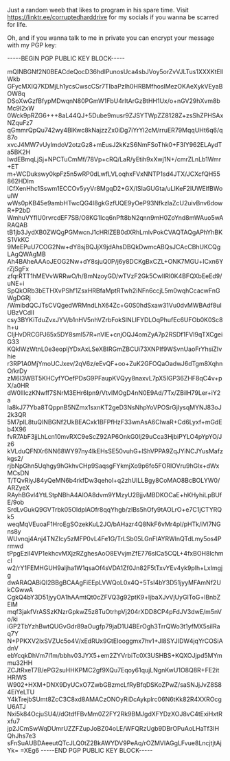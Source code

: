 Just a random weeb that likes to program in his spare time. 
Visit https://linktr.ee/corruptedharddrive for my socials if you wanna be scarred for life.

Oh, and if you wanna talk to me in private you can encrypt your message with my PGP key:

-----BEGIN PGP PUBLIC KEY BLOCK-----

mQINBGNf2N0BEACdeQocD36hdIPunosUca4sbJVoy5orZvVJLTus1XXXKtEllWkb
GFycMXIQ7KDMjLh1ycsCwscCSr7TIbaPzlh0HRBMfhoslMezOKAeXykVEyaBOW8q
DSoXwGzfBfypMDwqnN80PGmW1FbU4rItArGzBtHH1Ux/o+nGV29hXvm8bMc9I2xW
0Wck9pRZG6+++8aL44QJ+5Dube9musr9ZJSYTWpZZ8128Z+zsShZPHSAxNZquFz7
qGmmrQpQu742wy4BlKwc8kNajzzZx0iDg7iYrYI2cM/rruER79MqqUHt6q6/q87o
xvcJ4MW7vUyImdoV2otzGz8+mEusJ2kKzS6NmFSoThk0+F3IY962ELAydTa5BK2H
IwdEBmqLjSj+NPCTuCmMf/78Vp+cRQ/LaR/yEtih9xXwj1N+/cmrZLnLb1Wmr+ET
m+WCDukswy0kpFz5n5wRP0dLwfLVLoqhxFVxNNTP1sd4JTX/JCXcfQH55862HDlm
lCfXenHhc1Sswm1ECCOv5yyVr8MgqD2+GX/ISIaGUGta/uLIKeF2IUWElfBWoulW
wWs0pKB45e9ambHTwcQG4I8gkGzfUQE9yOeP93NfkzlaZcU2uivBnv6dowR+P2bD
WmhuVYfIU0rvrcdEF7SB/O8KG1Icq6nPft8bN2qnn9mH0ZoYnd8mWAuo5wARAQAB
tB1jb3JydXB0ZWQgPGMwcnJ1cHRlZEB0dXRhLmlvPokCVAQTAQgAPhYhBKS1VkKC
9MeEPuU7COG2Nw+dY8sjBQJjX9jdAhsDBQkDwmcABQsJCAcCBhUKCQgLAgQWAgMB
Ah4BAheAAAoJEOG2Nw+dY8sjuQ0P/j6y8DCKgBxCZL+ONK7MGU+lCxn6YrZjSgFx
zfqrRTT1hMEVvWRRwO/h/BmNzoyGD/wTVzF2Gk5CwIlRl0K4BFQXbEeEd9/uNE+i
SpQkORb3bETHXvPShf1ZsxHRBfaMptRTwh2iNFn6ccjL5m0wqhCcacwFnGWgDGRj
/WmibdQCJTsCVQgedWRMndLhX64Zc+G0S0hdSxaw31Vu0dvMWBAdf8uIUBzVCdII
csy3BYKiTduZvxJYV/b1nHV5nhVZrbFokSlNLIFYDLOqPhufEc6UFOb0K0Sc8h+u
CIjHvDRCGPJ65x5DY8sml57R+nVlE+cnjOQJ4omZyA7p2RSDf1FVI9qTXCgeiG33
KQklWzWtnL0e3eopljYDxAxLSeXBIRGmZBCUi73XNPIf9WSvnUaoFrYhsiZIvhie
r3RP1A0MjYmoUCJxev/2qV6z/eEvQF+oo+ZuK2GFOQaOadwJ6dTgm8XqhnO/krDy
zM6I3WBT5KHCyfYOefPDsG9PFaupKVQyy8naxvL7pX5IGP36ZHF8qC4v+pX/a0HR
dW0lIlczKNwff7SNrM3EHr6Ipn9/VtvIMOgD4nN0E9Ad/7Tx/ZBilH79Ler+iY2a
Ia8kJ77Yba8TQppnB5NZmx1sxnKT2geD3NsNhpYoVPOSrGjIysqMYNJ83oJ2k3QR
5M7pIL8tuQINBGNf2UkBEACxk1BFPfHzF33wnAsA6CIwaR+Cd6Lyxf+mGdEb4X96
fvR7AbF3jjLhLcn10mvRXC9eScZ92AP6OnkG0Ij29uCca3HjbiPYLO4pYpYO/Jz6
kVLduQFNXr6NN68WY97ny4lkEHsSE50vuhG+lShVPPA9ZqJYiNCJYusMafzkgs2/
rjbNpGhn5Uqhgy9hGkhvCHp9SaqsgFYkmjXo9p6fo5FORlOVru9hGlx+dWxMCsDN
T/TQvRiyJ84yQeMN6b4rkfDw3qehol+q2zhUILLBgy8CoMAO8BcBOLYW0/ARZyeX
RAyhBGvl4YtLStpNBhA4AlOA8dvm9YMzyU2BjjvMBDKOCaE+hKHyhiLpBUfE/9ob
SrdLvGukQ9GVTrbk05OldplAOfr8qqYhgb/zIBs5hOfy9tAOLrO+e7C1jCTYRQk5
weqMqVEuoaF1HroEgSOzekKuL2JO/bAHazr4Q8NkF6vMr4pI/pHTk/iVl7NGns8y
WUvnqj4Anj4TNZIcy5zMFP0vL4Fe1G/TrLSb05LGnFlAYRWlnQTdLmy5os4Prmwd
tPpgEziI4VP1ekhcvMXjzRZghesAoO8EVvjmZfE776sICa5CQL+4fxBOH8lchmcl
w2/rY1FEMHGUH9aljha1W1qsaOf4sVDA1Zf0Jn82F5tTxvYEv4yk9plh+LxImgjg
dwARAQABiQI2BBgBCAAgFiEEpLVWQoL0x4Q+5TsI4bY3D51jyyMFAmNf2UkCGwwA
CgkQ4bY3D51jyyOA1hAAmtQt0cZFVQ3g92ptK9+ljbaXJvVjUyGlToG+lBnbZElM
mqf3jakfVrASSzKNzrGpkwZ5z8TuOtrhpVj204rXDD8CP4pFdJV3dwE/m5nVo/ki
iGP2TbYzhBwtQUGvGdr89aOugfp79jaD1U4BErOgh3TrrQWo3t1yfMX5siIRaq7Y
N+PPKXV2lxSVZUc5o4V/xEdRUx9GtEIooggmx7hv1+Jl8SYJIDW4jqYrCOSiAdnV
ebYcqkDhVm7I1m/bbhv03JYX5+em2ZYVrbiTc0X3USHBS+KQXOJjpd5MYmmu32HH
ZCJtRxeT7B/ePG2suHHKPMC2gf9XQu7Eqoy61qujLNgnKwU1O8Q8R+FE2itHRlWS
W902+HXM+DNX9DyUCxO7ZwbGBzmcLfRyBfqDSKoZPwZ/saSNJjJvZ8S84EiYeLTU
Y4kTrejbSUmt8ZcC3C8xd8AMACzONOyRiDcAykplrc06N6tKk82R4XXROcgU6ATJ
Nxi5k84OcjuSU4//dGtdfFBvMm0Z2FY2Rk9BMJgdXFYDzXOJ8vC4tExiHxtRxfu7
jp2JCmSwWqDUmrUZZFZupJoBZ04oLE/WFQRzUgb9DBrOPuAoLHaTf3IHQhJhs7e3
sFnSuAUBDAeeutQTcJLQ0tZ2BkAWYDV9PeAq/rOZMVIAGgLFvue8LncjtjtAjYk=
=XEg6
-----END PGP PUBLIC KEY BLOCK-----
